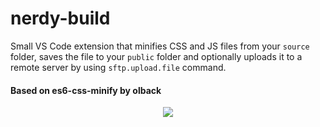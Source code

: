 # nerdy-build
Small VS Code extension that minifies CSS and JS files from your `source` folder, saves the file to your `public` folder and optionally uploads it to a remote server by using `sftp.upload.file` command.


#### Based on es6-css-minify by olback


<p align="center">
  <img src="https://badm.dev/img/jNkXTFX/" />
</p>
